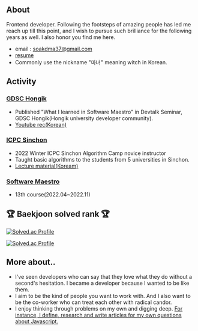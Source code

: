 ## About

Frontend developer. Following the footsteps of amazing people has led me reach up till this point, and I wish to pursue such brilliance for the following years as well. I also honor you find me here.

- email : <a href="mailto:soakdma37@gmail.com">soakdma37@gmail.com</a>
- [resume](https://github.com/witch-factory/my_resume)
- Commonly use the nickname "마녀" meaning witch in Korean.

## Activity

### [GDSC Hongik](https://www.gdschongik.com/)
- Published "What I learned in Software Maestro" in Devtalk Seminar, GDSC Hongik(Hongik university developer community).
- [Youtube rec(Korean)](https://www.youtube.com/watch?v=RXpOaKQES-g)

### [ICPC Sinchon](https://icpc-sinchon.io/suapc)
- 2022 Winter ICPC Sinchon Algorithm Camp novice instructor
- Taught basic algorithms to the students from 5 universities in Sinchon.
- [Lecture material(Koream)](https://github.com/witch-factory/2022-winter-sinchon-lecture)

### [Software Maestro](https://www.swmaestro.org/sw/main/main.do)
- 13th course(2022.04~2022.11)

## 🏆 Baekjoon solved rank 🏆

[![Solved.ac Profile](http://mazassumnida.wtf/api/v2/generate_badge?boj=city)](https://solved.ac/city/)

[![Solved.ac Profile](http://mazassumnida.wtf/api/v2/generate_badge?boj=dart)](https://solved.ac/dart/)

## More about..

- I've seen developers who can say that they love what they do without a second's hesitation. I became a developer because I wanted to be like them.
- I aim to be the kind of people you want to work with. And I also want to be the co-worker who can treat each other with radical candor.
- I enjoy thinking through problems on my own and digging deep. [For instance, I define, research and write articles for my own questions about Javascript.](https://witch.work/posts?search=js)
